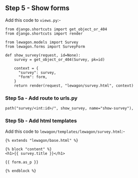 ## Step 5 - Show forms

Add this code to `views.py`:-

```
from django.shortcuts import get_object_or_404
from django.shortcuts import render

from lewagon.models import Survey
from lewagon.forms import SurveyForm

def show_survey(request, id=None):
    survey = get_object_or_404(Survey, pk=id)
    
    context = {
      "survey": survey,
      "form": form,
    }
    return render(request, "lewagon/survey.html", context)
```

### Step 5a - Add route to urls.py

```
path("survey/<int:id>/", show_survey, name="show-survey"),
```

### Step 5b - Add html templates

Add this code to `lewagon/templates/lewagon/survey.html`:-

```
{% extends "lewagon/base.html" %}

{% block "content" %}
<h1>{{ survey.title }}</h1>

{{ form.as_p }}

{% endblock %}
```
